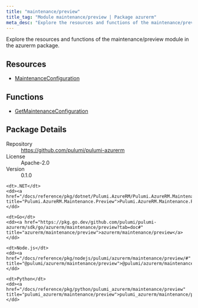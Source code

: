 ```yaml
---
title: "maintenance/preview"
title_tag: "Module maintenance/preview | Package azurerm"
meta_desc: "Explore the resources and functions of the maintenance/preview module in the azurerm package."
---
```


<!-- WARNING: this file was generated by Pulumi Docs Generator. -->
<!-- Do not edit by hand unless you're certain you know what you are doing! -->

Explore the resources and functions of the maintenance/preview module in the azurerm package.

<h2 id="resources">Resources</h2>
<ul class="api">
    <li><a href="maintenanceconfiguration" title="MaintenanceConfiguration"><span class="symbol resource"></span>MaintenanceConfiguration</a></li>
</ul>

<h2 id="functions">Functions</h2>
<ul class="api">
    <li><a href="getmaintenanceconfiguration" title="GetMaintenanceConfiguration"><span class="symbol function"></span>GetMaintenanceConfiguration</a></li>
</ul>

<h2 id="package-details">Package Details</h2>
<dl class="package-details">
	<dt>Repository</dt>
	<dd><a href="https://github.com/pulumi/pulumi-azurerm">https://github.com/pulumi/pulumi-azurerm</a></dd>
	<dt>License</dt>
	<dd>Apache-2.0</dd>
	<dt>Version</dt>
	<dd>0.1.0</dd>
</dl>



<dl class="tabular">

    <dt>.NET</dt>
    <dd><a href="/docs/reference/pkg/dotnet/Pulumi.AzureRM/Pulumi.AzureRM.Maintenance.Preview.html" title="Pulumi.AzureRM.Maintenance.Preview">Pulumi.AzureRM.Maintenance.Preview</a></dd>

    <dt>Go</dt>
    <dd><a href="https://pkg.go.dev/github.com/pulumi/pulumi-azurerm/sdk/go/azurerm/maintenance/preview?tab=doc#" title="azurerm/maintenance/preview">azurerm/maintenance/preview</a></dd>

    <dt>Node.js</dt>
    <dd><a href="/docs/reference/pkg/nodejs/pulumi/azurerm/maintenance/preview/#" title="@pulumi/azurerm/maintenance/preview">@pulumi/azurerm/maintenance/preview</a></dd>

    <dt>Python</dt>
    <dd><a href="/docs/reference/pkg/python/pulumi_azurerm/maintenance/preview" title="pulumi_azurerm/maintenance/preview">pulumi_azurerm/maintenance/preview</a></dd>

</dl>

